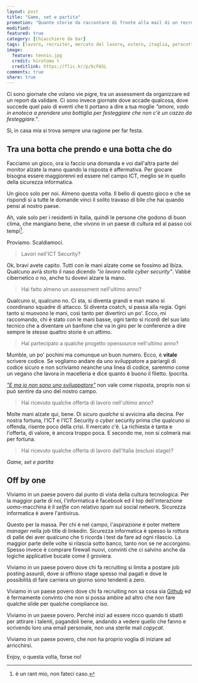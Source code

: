 ```yaml
---
layout: post
title: "Game, set e partita"
promotion: "Quante storie da raccontare di fronte alla mail di un recruiter. Tutte fanno passare il nostro come il terzo mondo in campo ICT e, purtroppo, non solo in quello."
modified: 
featured: true
category: [Chiacchiere da bar]
tags: [lavoro, recruiter, mercato del lavoro, estero, itaglia, peracottai, banfa, rant]
image:
  feature: tennis.jpg
  credit: hirotomo t
  creditlink: https://flic.kr/p/6cFASL
comments: true
share: true
---
```


Ci sono giornate che volano vie pigre, tra un assessment da organizzare ed un
report da validare. Ci sono invece giornate dove accade qualcosa, dove succede
quel paio di eventi che ti portano a dire a tua moglie _"amore, vado in enoteca
a prendere una bottiglia per festeggiare che non c'è un cazzo da
festeggiare."_.

Sì, in casa mia si trova sempre una ragione per far festa.

## Tra una botta che prendo e una botta che do

Facciamo un gioco, ora io faccio una domanda e voi dall'altra parte del monitor
alzate la mano quando la risposta è affermativa. Per giocare bisogna essere
maggiorenni ed essere nel campo ICT, meglio se in quello della sicurezza
informatica.

Un gioco solo per noi. Almeno questa volta. Il bello di questo gioco e che se
rispondi sì a tutte le domande vinci il solito travaso di bile che hai quando
pensi al nostro paese.

Ah, vale solo per i residenti in Italia, quindi le persone che godono di buon
clima, che mangiano bene, che vivono in un paese di cultura ed al passo coi
tempi[^1].

Proviamo. Scaldiamoci.

> Lavori nell'ICT Security?

Ok, bravi avete capito. Tutti con le mani alzate come se fossimo ad Ibiza.
Qualcuno avrà storto il naso dicendo _"io lavoro nella cyber security"_. Vabbé
cibernetico o no, anche tu dovevi alzare la mano.

> Hai fatto almeno un assessment nell'ultimo anno?

Qualcuno sì, qualcuno no. Ci sta, si diventa grandi e man mano si coordinano
squadre di attacco. Si diventa coatch, si passa alla regia. Ogni tanto si
muovono le mani, così tanto per divertirci un po'. Ecco, mi raccomando, chi è
stato con le mani basse, ogni tanto si ricordi del suo lato tecnico che a
diventare un banfone che va in giro per le conferenze a dire sempre le stesse
quattro storie è un attimo.

> Hai partecipato a qualche progetto opensource nell'ultimo anno?

Mumble, un po' pochini ma comunque un buon numero. Ecco, è **vitale** scrivere
codice. Se vogliamo andare da uno sviluppatore a parlargli di codice sicuro e
non scriviamo neanche una linea di codice, saremmo come un vegano che lavora in
macelleria e dice quanto è buono il filetto. Ipocrita.

[_"E ma io non sono uno
sviluppatore"_]({{site.url}}/blog/premetto-io-non-sono-uno-sviluppatore/) non
vale come risposta, proprio non si può sentire da uno del nostro campo.

> Hai ricevuto qualche offerta di lavoro nell'ultimo anno?

Molte mani alzate qui, bene. Di sicuro _qualche_ si avvicina alla decina. Per
nostra fortuna, l'ICT e l'ICT Security o _cyber_ security prima che qualcuno si
offenda, risente poco della crisi. Il mercato c'è. La richiesta è tanta e
l'offerta, di valore, è ancora troppo poca. E secondo me, non si colmerà mai
per fortuna.

> Hai ricevuto qualche offerta di lavoro dall'Italia (esclusi stage)?

_Game, set e partita_

## Off by one

Viviamo in un paese povero dal punto di vista della cultura tecnologica. Per la
maggior parte di noi, l'informatica è facebook ed il top dell'interazione
uomo-macchina è il _selfie_ con relativo spam sui social network. Sicurezza
informatica è avere l'antivirus.

Questo per la massa. Per chi è nel campo, l'aspirazione è poter mettere
_manager_ nella job title di linkedin. Sicurezza informatica è spesso la
rottura di palle dei aver qualcuno che ti ricorda i test da fare ad ogni
rilascio. La maggior parte delle volte si rilascia sotto banco, tanto non se ne
accorgono. Spesso invece è comprare firewall nuovi, convinti che ci salvino
anche da logiche applicative bucate come il groviera.

Viviamo in un paese povero dove chi fa recruiting si limita a postare job
posting assurdi, dove si offrono stage spesso mal pagati e dove le possibilità
di fare carriera un giorno sono tendenti a zero.

Viviamo in un paese povero dove chi fa recruiting non sa cosa sia
[Github](https://github.com) ed è fermamente convinto che non si possa ambire
ad altro che non fare qualche slide per qualche compliance iso.

Viviamo in un paese povero. Perché inizi ad essere ricco quando ti sbatti per
attirare i talenti, pagandoli bene, andando a vedere quello che fanno e
scrivendo loro una email personale, non una sterile mail _copycat_.

Viviamo in un paese povero, che non ha proprio voglia di iniziare ad
arricchirsi.

Enjoy, o questa volta, forse no!

[^1]: è un rant mio, non fateci caso.
